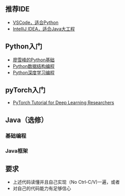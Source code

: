 ## 推荐IDE
- [VSCode，适合Python](https://code.visualstudio.com)
- [IntelliJ IDEA，适合Java大工程](https://www.jetbrains.com/idea/)

## Python入门
- [廖雪峰的Python基础](https://www.liaoxuefeng.com/wiki/1016959663602400)
- [Python数据结构编程](https://github.com/TheAlgorithms/Python/tree/master/data_structures)
- [Python深度学习编程](https://github.com/TheAlgorithms/Python/tree/master/neural_network)

## pyTorch入门
- [PyTorch Tutorial for Deep Learning Researchers](https://github.com/yunjey/pytorch-tutorial)

## Java（选修）
### 基础编程

### Java框架

## 要求
- 上述代码读懂并且自己实现（No Ctrl-C/V)一遍，或者
- 对自己的代码能力有足够信心
